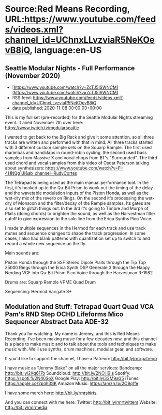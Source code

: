 # Source:Red Means Recording, URL:https://www.youtube.com/feeds/videos.xml?channel_id=UChnxLLvzviaR5NeKOevB8iQ, language:en-US

## Seattle Modular Nights - Full Performance (November 2020)
 - [https://www.youtube.com/watch?v=ZcTJ5ISWNCM](https://www.youtube.com/watch?v=ZcTJ5ISWNCM)
 - RSS feed: https://www.youtube.com/feeds/videos.xml?channel_id=UChnxLLvzviaR5NeKOevB8iQ
 - date published: 2020-11-08 00:00:00+00:00

This is my full set (pre-recorded) for the Seattle Modular Nights streaming event. It aired November 7th over here: https://www.twitch.tv/modularseattle

I wanted to get back to the Big Rack and give it some attention, so all three tracks are written and performed with that in mind. All three tracks started with 3 different custom sample sets on the Squarp Rample. The first used marimbas and handclaps in round-robin cycling, the second used bass samples from Massive X and vocal chops from BT's "Surrounded". The third used chord and vocal samples from this video of Oscar Peterson talking about synthesizers: https://www.youtube.com/watch?v=FI-4HNQg1JI&ab_channel=RudyCortes

The Tetrapad is being used as the main manual performance tool. In the first, it's hooked up to the Qu-Bit Prism to wonk out the timing of the delay and the wavetable modulation inputs of the Piston Honda, as well as the wet-dry mix of the reverb on Rings. On the second it's processing the wet-dry of Monsoon and the filter/decay of the Rample samples. Its gates are also set to glitch things out. In the 3rd it's going to Timbre and Morph of Plaits (doing chords) to brighten the sound, as well as the Harvestman filter cutoff to give expression to the solo line from the Erica Synths Pico Voice.

I made multiple sequences in the Hermod for each track and use track mutes and sequence changes to shape the track progression. In some cases, I also had blank patterns with quantization set up to switch to and record a whole new sequence on the fly. 

Main sounds are: 

Piston Honda through the SSF Stereo Dipole
Plaits through the Tip Top z5000
Rings through the Erica Synth DSP
Generate 3 through the Happy Nerding VCF into Qu-Bit Prism
Pico Voice through the Harvestman R-1982

Drums are: 
Squarp Rample
VPME Quad Drum

Sequencing:
Hermod
Varigate 8+

Modulation and Stuff:
Tetrapad
Quart
Quad VCA
Pam's
RND Step
OCHD
Lifeforms Mico Sequencer
Abstract Data ADE-32
------------------------------------
Thank you for watching. My name is Jeremy, and this is Red Means Recording. I've been making music for a few decades now, and this channel is a place to make music and to talk about the tools and techniques to make music with. We'll use synths, drum machines, modular gear, and software. 

If you'd like to support the channel, I have a Patreon:  http://bit.ly/rmrpatreon

I have music as "Jeremy Blake" on all the major services: 
Bandcamp: http://bit.ly/2Kq617o
Soundcloud: http://bit.ly/2NOH9Is
Spotify: https://spoti.fi/2N40SoX
Google Play: http://bit.ly/33M9aG5
iTunes: https://apple.co/2pqh3SK
Amazon Music: https://amzn.to/2O9q1fe

I have some merch here: http://bit.ly/rmrshirts

And you can connect with me here: 
Twitter: http://bit.ly/rmrtwitters
Website: http://bit.ly/rmrmedia

